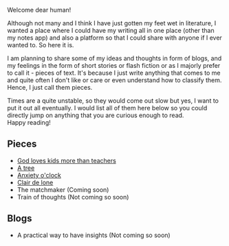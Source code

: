 Welcome dear human! <br>   

Although not many and I think I have just gotten my feet wet in literature, I wanted a place where I could have my writing all in one place (other than my notes app) and also a platform so that I could share with anyone if I ever wanted to. So here it is.

I am planning to share some of my ideas and thoughts in form of blogs, and my feelings in the form of short stories or flash fiction or as I majorly prefer to call it - pieces of text. It's because I just write anything that comes to me and quite often I don't like or care or even understand how to classify them. Hence, I just call them pieces.

Times are a quite unstable, so they would come out slow but yes, I want to put it out all eventually. I would list all of them here below so you could directly jump on anything that you are curious enough to read. <br> 
Happy reading!

## Pieces
 - [God loves kids more than teachers](https://jay22kar.me/thoughts-and-feelings/god-loves-kids-more-than-teachers)
 - [A tree](https://jay22kar.me/thoughts-and-feelings/a-tree)
 - [Anxiety o'clock](https://jay22kar.me/thoughts-and-feelings/anxiety-o-clock)
 - [Clair de lone](https://jay22kar.me/thoughts-and-feelings/clair-de-lone)
 - The matchmaker (Coming soon)
 - Train of thoughts (Not coming so soon)

## Blogs
- A practical way to have insights (Not coming so soon)

